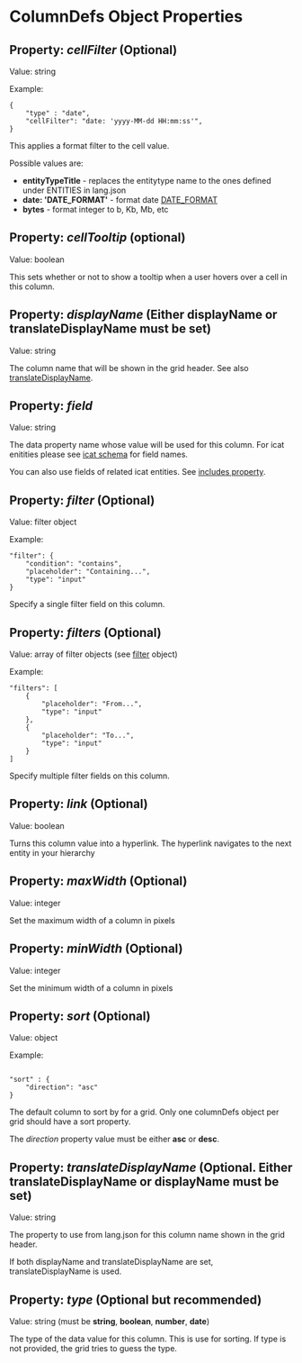 # ColumnDefs Object Properties

## Property: _**cellFilter**_ (Optional)

Value: string

Example:

```
{
    "type" : "date",
    "cellFilter": "date: 'yyyy-MM-dd HH:mm:ss'",
}
```

This applies a format filter to the cell value.

Possible values are:

  - **entityTypeTitle** - replaces the entitytype name to the ones defined under ENTITIES in lang.json
  - **date: 'DATE_FORMAT'** - format date [DATE_FORMAT](https://docs.angularjs.org/api/ng/filter/date)
  - **bytes** - format integer to b, Kb, Mb, etc


## Property: _**cellTooltip**_ (optional)

Value: boolean

This sets whether or not to show a tooltip when a user hovers over a cell in this column.



## Property: _**displayName**_ (Either displayName or translateDisplayName must be set)

Value: string

The column name that will be shown in the grid header. See also [translateDisplayName](#property-translatedisplayname-optional-either-translatedisplayname-or-displayname-must-be-set).



## Property: _**field**_

Value: string

The data property name whose value will be used for this column. For icat enitities please see [icat schema](http://icatproject.org/mvn/site/icat/server/4.6.0-SNAPSHOT/schema.html) for field names.

You can also use fields of related icat entities. See [includes property](#property-includes-optional).



## Property: _**filter**_ (Optional)

Value: filter object

Example:

```
"filter": {
    "condition": "contains",
    "placeholder": "Containing...",
    "type": "input"
}
```

Specify a single filter field on this column.



## Property: _**filters**_ (Optional)

Value: array of filter objects (see [filter](#filter-object-properties) object)

Example:

```
"filters": [
    {
        "placeholder": "From...",
        "type": "input"
    },
    {
        "placeholder": "To...",
        "type": "input"
    }
]
```

Specify multiple filter fields on this column.



## Property: _**link**_ (Optional)

Value: boolean

Turns this column value into a hyperlink. The hyperlink navigates to the next entity in your hierarchy


## Property: _**maxWidth**_ (Optional)

Value: integer

Set the maximum width of a column in pixels


## Property: _**minWidth**_ (Optional)

Value: integer

Set the minimum width of a column in pixels


## Property: _**sort**_ (Optional)

Value: object

Example:

```

"sort" : {
    "direction": "asc"
}

```

The default column to sort by for a grid. Only one columnDefs object per grid should have a sort property.

The _direction_ property value must be either **asc** or **desc**.


## Property: _**translateDisplayName**_ (Optional. Either translateDisplayName or displayName must be set)

Value: string

The property to use from lang.json for this column name shown in the grid header.

If both displayName and translateDisplayName are set, translateDisplayName is used.


## Property: _**type**_ (Optional but recommended)

Value: string (must be **string**, **boolean**, **number**, **date**)

The type of the data value for this column. This is use for sorting. If type is not provided, the grid tries to guess the type.
